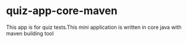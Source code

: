 # quiz-app-core-maven
This app is for quiz tests.This mini application is written in core java with maven building tool

